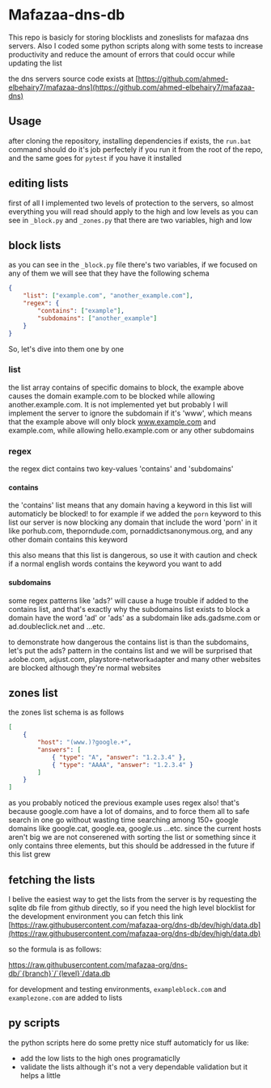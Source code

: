 # Mafazaa-dns-db

This repo is basicly for storing blocklists and zoneslists for mafazaa dns servers. Also I coded some python scripts along with some tests to increase productivity and reduce the amount of errors that could occur while updating the list

the dns servers source code exists at [https://github.com/ahmed-elbehairy7/mafazaa-dns](https://github.com/ahmed-elbehairy7/mafazaa-dns)

## Usage

after cloning the repository, installing dependencies if exists, the `run.bat` command should do it's job perfectely if you run it from the root of the repo, and the same goes for `pytest` if you have it installed

## editing lists

first of all I implemented two levels of protection to the servers, so almost everything you will read should apply to the high and low levels as you can see in `_block.py` and `_zones.py` that there are two variables, high and low

## block lists

as you can see in the `_block.py` file there's two variables, if we focused on any of them we will see that they have the following schema

```json
{
	"list": ["example.com", "another_example.com"],
	"regex": {
		"contains": ["example"],
		"subdomains": ["another_example"]
	}
}
```

So, let's dive into them one by one

### list

the list array contains of specific domains to block, the example above causes the domain example.com to be blocked while allowing another.example.com. It is not implemented yet but probably I will implement the server to ignore the subdomain if it's 'www', which means that the example above will only block www.example.com and example.com, while allowing hello.example.com or any other subdomains

### regex

the regex dict contains two key-values 'contains' and 'subdomains'

#### contains

the 'contains' list means that any domain having a keyword in this list will automaticly be blocked! to for example if we added the `porn` keyword to this list our server is now blocking any domain that include the word 'porn' in it like porhub.com, theporndude.com, pornaddictsanonymous.org, and any other domain contains this keyword

this also means that this list is dangerous, so use it with caution and check if a normal english words contains the keyword you want to add

#### subdomains

some regex patterns like 'ads?' will cause a huge trouble if added to the contains list, and that's exactly why the subdomains list exists to block a domain have the word 'ad' or 'ads' as a subdomain like ads.gadsme.com or ad.doubleclick.net and ...etc.

to demonstrate how dangerous the contains list is than the subdomains, let's put the ads? pattern in the contains list and we will be surprised that `ad`obe.com, `ad`just.com, playstore-network`ad`apter and many other websites are blocked although they're normal websites

## zones list

the zones list schema is as follows

```json
[
	{
		"host": "(www.)?google.+",
		"answers": [
			{ "type": "A", "answer": "1.2.3.4" },
			{ "type": "AAAA", "answer": "1.2.3.4" }
		]
	}
]
```

as you probably noticed the previous example uses regex also! that's because google.com have a lot of domains, and to force them all to safe search in one go without wasting time searching among 150+ google domains like google.cat, google.ea, google.us ...etc.
since the current hosts aren't big we are not conserened with sorting the list or something since it only contains three elements, but this should be addressed in the future if this list grew

## fetching the lists

I belive the easiest way to get the lists from the server is by requesting the sqlite db file from github directly, so if you need the high level blocklist for the development environment you can fetch this link [https://raw.githubusercontent.com/mafazaa-org/dns-db/dev/high/data.db](https://raw.githubusercontent.com/mafazaa-org/dns-db/dev/high/data.db)

so the formula is as follows:

https://raw.githubusercontent.com/mafazaa-org/dns-db/`{branch}`/`{level}`/data.db

for development and testing environments, `exampleblock.com` and `examplezone.com` are added to lists

## py scripts

the python scripts here do some pretty nice stuff automaticly for us like:

-   add the low lists to the high ones programaticlly
-   validate the lists although it's not a very dependable validation but it helps a little
